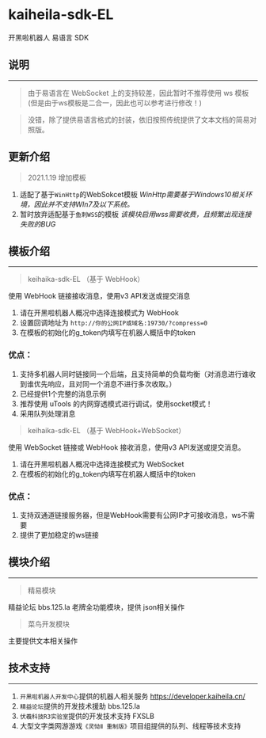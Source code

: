 # kaiheila-sdk-EL
开黑啦机器人 易语言 SDK

## 说明
---
> 由于易语言在 WebSocket 上的支持较差，因此暂时不推荐使用 ws 模板(但是由于ws模板是二合一，因此也可以参考进行修改！)

> 没错，除了提供易语言格式的封装，依旧按照传统提供了文本文档的简易对照版。

## 更新介绍
> 2021.1.19 增加模板
1. 适配了基于`WinHttp`的WebSokcet模板 *WinHttp需要基于Windows10相关环境，因此并不支持WIn7及以下系统。*
2. 暂时放弃适配基于`鱼刺WSS`的模板 *该模块启用wss需要收费，且频繁出现连接失败的BUG*



## 模板介绍
---
> keihaika-sdk-EL
（基于 WebHook）

使用 WebHook 链接接收消息，使用v3 API发送或提交消息

1. 请在开黑啦机器人概况中选择连接模式为 WebHook
2. 设置回调地址为 `http://你的公网IP或域名:19730/?compress=0`
3. 在模板的初始化的g_token内填写在机器人概括中的token

### 优点：
1. 支持多机器人同时链接同一个后端，且支持简单的负载均衡（对消息进行谁收到谁优先响应，且对同一个消息不进行多次收取。）
2. 已经提供1个完整的消息示例
3. 推荐使用 uTools 的内网穿透模式进行调试，使用socket模式！
4. 采用队列处理消息


> keihaika-sdk-EL
（基于 WebHook+WebSocket）

使用 WebSocket 链接或 WebHook 接收消息，使用v3 API发送或提交消息。
1. 请在开黑啦机器人概况中选择连接模式为 WebSocket
2. 在模板的初始化的g_token内填写在机器人概括中的token


### 优点：
1. 支持双通道链接服务器，但是WebHook需要有公网IP才可接收消息，ws不需要
2. 提供了更加稳定的ws链接

## 模块介绍
---
> 精易模块

精益论坛 bbs.125.la 老牌全功能模块，提供 json相关操作

> 菜鸟开发模块

主要提供文本相关操作

## 技术支持
---
1. `开黑啦机器人开发中心`提供的机器人相关服务 https://developer.kaiheila.cn/
2. `精益论坛`提供的开发技术援助 bbs.125.la
3. `伏羲科技R3实验室`提供的开发技术支持 FXSLB
4. 大型文字类网游游戏`《灵恸Ⅱ 重制版》`项目组提供的队列、线程等技术支持